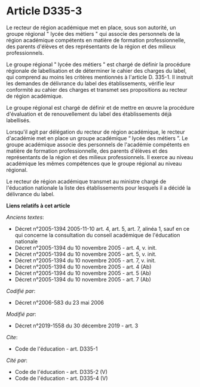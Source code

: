 # Article D335-3

Le recteur de région académique met en place, sous son autorité, un groupe régional " lycée des métiers " qui associe des
personnels de la région académique compétents en matière de formation professionnelle, des parents d'élèves et des
représentants de la région et des milieux professionnels.

Le groupe régional " lycée des métiers " est chargé de définir la procédure régionale de labellisation et de déterminer le
cahier des charges du label, qui comprend au moins les critères mentionnés à l'article D. 335-1. Il instruit les demandes de
délivrance du label des établissements, vérifie leur conformité au cahier des charges et transmet ses propositions au recteur
de région académique.

Le groupe régional est chargé de définir et de mettre en œuvre la procédure d'évaluation et de renouvellement du label des
établissements déjà labellisés.

Lorsqu'il agit par délégation du recteur de région académique, le recteur d'académie met en place un groupe académique “
lycée des métiers ”. Le groupe académique associe des personnels de l'académie compétents en matière de formation
professionnelle, des parents d'élèves et des représentants de la région et des milieux professionnels. Il exerce au niveau
académique les mêmes compétences que le groupe régional au niveau régional.

Le recteur de région académique transmet au ministre chargé de l'éducation nationale la liste des établissements pour
lesquels il a décidé la délivrance du label.

**Liens relatifs à cet article**

_Anciens textes_:

  - Décret n°2005-1394 2005-11-10 art. 4, art. 5, art. 7, alinéa 1, sauf en ce qui concerne la consultation du conseil académique de l'éducation nationale
  - Décret n°2005-1394 du 10 novembre 2005 - art. 4, v. init.
  - Décret n°2005-1394 du 10 novembre 2005 - art. 5, v. init.
  - Décret n°2005-1394 du 10 novembre 2005 - art. 7, v. init.
  - Décret n°2005-1394 du 10 novembre 2005 - art. 4 (Ab)
  - Décret n°2005-1394 du 10 novembre 2005 - art. 5 (Ab)
  - Décret n°2005-1394 du 10 novembre 2005 - art. 7 (Ab)

_Codifié par_:

  - Décret n°2006-583 du 23 mai 2006

_Modifié par_:

  - Décret n°2019-1558 du 30 décembre 2019 - art. 3

_Cite_:

  - Code de l'éducation - art. D335-1

_Cité par_:

  - Code de l'éducation - art. D335-2 (V)
  - Code de l'éducation - art. D335-4 (V)
